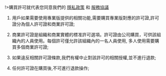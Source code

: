 !>購買許可就代表您同意我們的 [隱私政策](zh-tw/terms-of-service-privacy-policy/privacy-policy) 和 [服務協議](zh-tw/terms-of-service-privacy-policy/terms-of-service)

1. 用戶如果需要使用專業版提供的相關功能,需要購買專業版對應的許可證,許可證分為個人許可證和商業許可證;

2. 商業許可證是組織和商業實體的標准許可選項。許可證由公司購買，可供該組織內的人員使用。每個許可僅允許該組織內的一名人員使用, 多人使用需要購買多個商業許可證;

3. 如果違反相關許可證條款,我們有權中止對該許可的相關授權,並不進行退款;

4. 任何許可證在購買後,不可進行退款操作;
